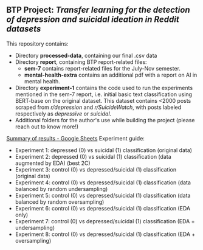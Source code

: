 ## BTP Project: *Transfer learning for the detection of depression and suicidal ideation in Reddit datasets*

This repository contains:
- Directory **processed-data**, containing our final .csv data
- Directory **report**, containing BTP report-related files:
    - **sem-7** contains report-related files for the July-Nov semester.
    - **mental-health-extra** contains an additional pdf with a report on AI in mental health.
- Directory **experiment-1** contains the code used to run the experiments mentioned in the sem-7 report, i.e. initial basic text classification using BERT-base on the original dataset. This dataset contains <2000 posts scraped from *r/depression* and *r/SuicideWatch*, with posts labeled respectively as *depressive* or *suicidal*. 
- Additional folders for the author's use while building the project (please reach out to know more!)

[Summary of results - Google Sheets](https://docs.google.com/spreadsheets/d/1jO5-JyerqeDIMMKujOYsZgIUDkIFER70COOwlbDQqhs/edit?usp=sharing)
Experiment guide:
- Experiment 1: depressed (0) vs suicidal (1) classification (original data)
- Experiment 2: depressed (0) vs suicidal (1) classification (data augmented by EDA) (best 2C)
- Experiment 3: control (0) vs depressed/suicidal (1) classification (original data)
- Experiment 4: control (0) vs depressed/suicidal (1) classification (data balanced by random undersampling)
- Experiment 5: control (0) vs depressed/suicidal (1) classification (data balanced by random oversampling) 
- Experiment 6: control (0) vs depressed/suicidal (1) classification (EDA only)
- Experiment 7: control (0) vs depressed/suicidal (1) classification (EDA + undersampling)
- Experiment 8: control (0) vs depressed/suicidal (1) classification (EDA + oversampling)